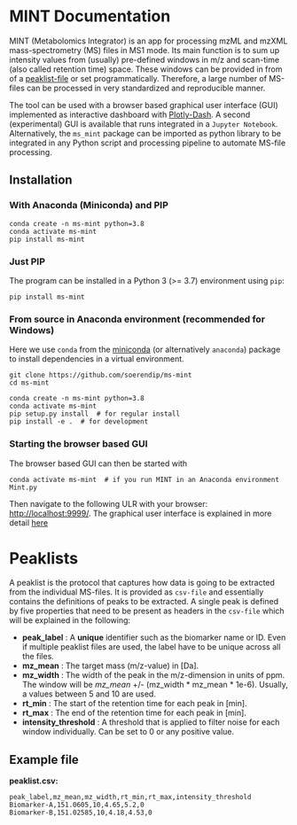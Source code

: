 # MINT Documentation

MINT (Metabolomics Integrator) is an app for processing mzML and mzXML mass-spectrometry (MS) files in MS1 mode. Its main function is to sum up intensity values from (usually) pre-defined windows in m/z and scan-time (also called retention time) space. These windows can be provided in from of a [peaklist-file](index.md#peaklists) or set programmatically. Therefore, a large number of MS-files can be processed in very standardized and reproducible manner.

The tool can be used with a browser based graphical user interface (GUI) implemented as interactive dashboard with [Plotly-Dash](https://plot.ly/dash/). A second (experimental) GUI is available that runs integrated in a `Jupyter Notebook`. Alternatively, the `ms_mint` package can be imported as python library to be integrated in any Python script and processing pipeline to automate MS-file processing.

    
## Installation

### With Anaconda (Miniconda) and PIP

    conda create -n ms-mint python=3.8
    conda activate ms-mint
    pip install ms-mint

### Just PIP

The program can be installed in a Python 3 (>= 3.7) environment using `pip`:

    pip install ms-mint

### From source in Anaconda environment (recommended for Windows)

Here we use `conda` from the [miniconda](https://conda.io/en/latest/miniconda.html) (or alternatively `anaconda`) package to install dependencies in a virtual environment.

    git clone https://github.com/soerendip/ms-mint
    cd ms-mint

    conda create -n ms-mint python=3.8
    conda activate ms-mint
    pip setup.py install  # for regular install
    pip install -e .  # for development

### Starting the browser based GUI

The browser based GUI can then be started with

    conda activate ms-mint  # if you run MINT in an Anaconda environment
    Mint.py

Then navigate to the following ULR with your browser: [http://localhost:9999/](http://localhost:9999/). The graphical user interface is explained in more detail [here](gui.md)

# Peaklists
A peaklist is the protocol that captures how data is going to be extracted from the individual MS-files. It is provided as `csv-file` and essentially contains the definitions of peaks to be extracted. A single peak is defined by five properties that need to be present as headers in the `csv-file` which will be explained in the following:

- **peak_label** : A __unique__ identifier such as the biomarker name or ID. Even if multiple peaklist files are used, the label have to be unique across all the files.
- **mz_mean** : The target mass (m/z-value) in [Da].
- **mz_width** : The width of the peak in the m/z-dimension in units of ppm. The window will be *mz_mean* +/- (mz_width * mz_mean * 1e-6). Usually, a values between 5 and 10 are used.
- **rt_min** : The start of the retention time for each peak in [min].
- **rt_max** : The end of the retention time for each peak in [min].
- **intensity_threshold** : A threshold that is applied to filter noise for each window individually. Can be set to 0 or any positive value.

## Example file
**peaklist.csv:**
```text
peak_label,mz_mean,mz_width,rt_min,rt_max,intensity_threshold
Biomarker-A,151.0605,10,4.65,5.2,0
Biomarker-B,151.02585,10,4.18,4.53,0
```